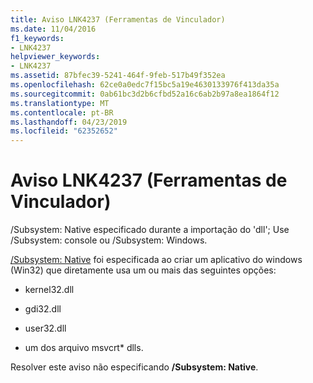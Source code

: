 ```yaml
---
title: Aviso LNK4237 (Ferramentas de Vinculador)
ms.date: 11/04/2016
f1_keywords:
- LNK4237
helpviewer_keywords:
- LNK4237
ms.assetid: 87bfec39-5241-464f-9feb-517b49f352ea
ms.openlocfilehash: 62ce0a0edc7f15bc5a19e4630133976f413da35a
ms.sourcegitcommit: 0ab61bc3d2b6cfbd52a16c6ab2b97a8ea1864f12
ms.translationtype: MT
ms.contentlocale: pt-BR
ms.lasthandoff: 04/23/2019
ms.locfileid: "62352652"
---
```

# <a name="linker-tools-warning-lnk4237"></a>Aviso LNK4237 (Ferramentas de Vinculador)

/Subsystem: Native especificado durante a importação do 'dll'; Use /Subsystem: console ou /Subsystem: Windows.

[/Subsystem: Native](../../build/reference/subsystem-specify-subsystem.md) foi especificada ao criar um aplicativo do windows (Win32) que diretamente usa um ou mais das seguintes opções:

- kernel32.dll

- gdi32.dll

- user32.dll

- um dos arquivo msvcrt\* dlls.

Resolver este aviso não especificando **/Subsystem: Native**.